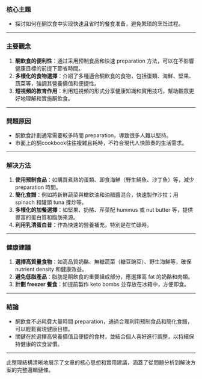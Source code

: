 ### 核心主題  
- 探讨如何在酮饮食中实现快速且省时的餐食准备，避免繁琐的烹饪过程。

---

### 主要觀念  
1. **酮飲食的便利性**：通过采用预制食品和快速 preparation 方法，可以在不影響健康目標的前提下節省時間。  
2. **多樣化的食物選擇**：介紹了多種適合酮飲食的食物，包括蛋類、海鮮、堅果、蔬菜等，強調其營養價值和便捷性。  
3. **短視頻的教育作用**：利用短視頻的形式分享健康知識和實用技巧，幫助觀眾更好地理解和實施酮飲食。

---

### 問題原因  
- 酮飲食計劃通常需要較多時間 preparation，導致很多人難以堅持。  
- 市面上的酮cookbook往往複雜且耗時，不符合現代人快節奏的生活需求。

---

### 解决方法  
1. **使用预制食品**：如購買煮熟的蛋類、即食海鮮（野生鯖魚、沙丁魚）等，減少 preparation 時間。  
2. **簡化食譜**：例如將新鮮蔬菜與橄欽油和油醋醬混合，快速製作沙拉；用 spinach 和罐頭 tuna 搮炒等。  
3. **多樣化的加餐選擇**：如堅果、奶酪、芹菜配 hummus 或 nut butter 等，提供豐富的蛋白質和脂肪來源。  
4. **利用乳清蛋白昔**：作為快速的營養補充，特別是在忙碌時。  

---

### 健康建議  
1. **選擇高質量食物**：如高品質奶酪、無糖蔬菜（糖豆豌豆）、野生海鮮等，確保 nutrient density 和健康效益。  
2. **避免低脂產品**：脂肪是酮飲食的重要組成部分，應選擇高 fat 的奶酪和肉類。  
3. **計劃 freezer 餐食**：如提前製作 keto bombs 並存放在冰箱中，方便即食。  

---

### 結論  
- 酮飲食不必耗費大量時間 preparation，通過合理利用预制食品和簡化食譜，可以輕鬆實現健康目標。  
- 關鍵在於選擇高營養價值且便捷的食材，並結合個人喜好進行調整，以持續保持健康的饮食習慣。  

--- 

此整理結構清晰地展示了文章的核心思想和實用建議，涵蓋了從問題分析到解決方案的完整邏輯鏈條。